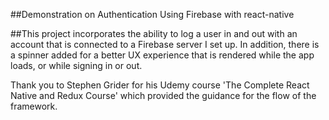 ##Demonstration on Authentication Using Firebase with react-native

##This project incorporates the ability to log a user in and out with an account that is connected to a Firebase server I set up. In addition, there is a spinner added for a better UX experience that is rendered while the app loads, or while signing in or out.

Thank you to Stephen Grider for his Udemy course 'The Complete React Native and Redux Course'
which provided the guidance for the flow of the framework.

